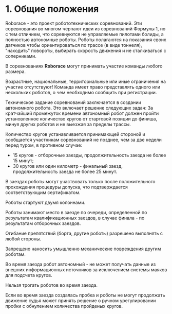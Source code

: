 # 1. Общие положения

Roborace - это проект робототехнических соревнований. Эти соревнования во многом черпают идеи из соревнований Формулы 1, но с тем отличием, что соревнуются не управляемые пилотами болиды, а полностью автономные роботы. Роботы полагаются на показания своих датчиков чтобы ориентироваться по трассе (в виде тоннеля), "находить" повороты, выбирать скорость движения и не сталкиваться с соперниками.

В соревнованиях **Roborace** могут принимать участие команды любого размера.

Возрастные, национальные, территориальные или иные ограничения на участие отсутствуют! Команда имеет право представлять одного или нескольких роботов, о чем необходимо сообщить при регистрации.

Техническое задание соревнований заключается в создании автономного робота.
Это включает решение следующих задач: За кратчайший промежуток времени автономный робот должен пройти установленное количество кругов от стартовой позиции до финиша, минуя других роботов и не выезжая за пределы трассы.

Количество кругов устанавливается принимающей стороной и сообщается участникам соревнований не позднее, чем за две недели перед туром, в противном случае:

- 15 кругов - отборочные заезды, продолжительность заезда не более 15 минут;
- 30 кругов или один километр - финальный заезд, продолжительность заезда не более 25 минут.

В заездах роботы могут участвовать только после положительного прохождения процедуры допуска, что подтверждается соответствующим сертификатом.

Роботы стартуют двумя колоннами.

Роботы занимают место в заезде по очереди, определенной по результатам квалификационных заездов, в случае финала - по результатам отборочных заездов.

Огибание препятствий (борта, другие роботы) разрешено выполнять с любой стороны.

Запрещено наносить умышленно механические повреждения другим роботам.

Во время заезда робот автономный - не может получать данные из внешних информационных источников за исключением системы маяков для подсчета кругов.

Нельзя трогать роботов во время заезда.

Если во время заезда создалась пробка и роботы не могут продолжать движение судья может принять решение о ручном урегулировании пробки с обнулением количества пройденых кругов.
